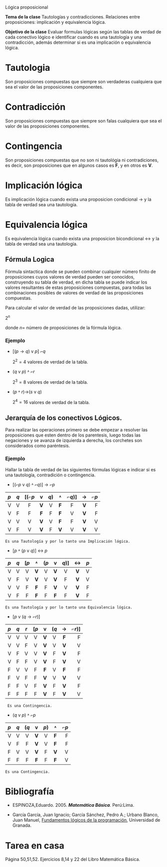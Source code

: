  Lógica proposicional


**Tema de la clase** Tautologías y contradicciones. Relaciones entre proposiciones: implicación y equivalencia lógica. 

**Objetivo de la clase** Evaluar formulas lógicas según las tablas de verdad de cada conectivo lógico e identificar cuando es una tautología y una contradicción, además determinar si es una implicación o equivalencia lógica.  

# Tautologia

Son proposiciones compuestas que siempre son verdaderas cualquiera que sea el valor de las proposiciones componentes.

# Contradicción
Son proposiciones compuestas que siempre son falas cualquiera que sea el valor de las proposiciones componentes.

# Contingencia 
Son proposiciones compuestas que no son ni tautológia ni contradiciones, es decir, son proposiciones que en algunos casos es **F**, y en otros es **V**.

# Implicación lógica
Es implicación lógica cuando  exista una proposicion condicional $→$ y la tabla de verdad sea una tautología.

# Equivalencia lógica
Es equivalencia lógica cuando  exista una proposicion bicondicional $↔$ y la tabla de verdad sea una tautología.

## Fórmula Logica

Fórmula sintactica donde se pueden combinar cualquier número finito de proposiciones cuyos valores de verdad pueden ser conocidos, construyendo su tabla de verdad, en dicha tabla se puede indicar los valores resultantes de estas proposiciones compuestas, para todas las combinaciones posibles de valores de verdad de las proposiciones compuestas.

Para calcular el valor de verdad de las proposiciones dadas, utilizar:

$2^n$

donde $n=$ número de proposiciones de la fórmula lógica.

### Ejemplo
- $[(p → q)$ v $p ]$ $⌐q$ 

    $2^2=4$ valores de verdad de la tabla.

- $(q$ v $p)$ $˄$ $⌐r$

    $2^3=8$ valores de verdad de la tabla.


- $(p$ $˄$ $r)$→($s$ v $q)$

    $2^4=16$ valores de verdad de la tabla.
    

## Jerarquía de los conectivos Lógicos.

Para realizar las operaciones primero se debe empezar a resolver  las proposiciones que esten dentro de los parentesis, luego todas las negaciones y se avanza de izquierda a derecha, los corchetes son considerados como paréntesis.

### Ejemplo 
Hallar la tabla de verdad de las siguientes fórmulas lógicas e indicar si es una tautología, contradición o contingencia.

- $[(⌐p$ v $q)$ $˄$ $⌐q)]$ $→$ $⌐p$


|$p$|$q$|$[(⌐p$|v|$q)$|$˄$ |$⌐q)]$ |$→$|$⌐p$|
|:--|:---:|:---:|:---:|:---:|:---:|:---:|:---:|---:|
|  V|V|  F|**V**|V|**F**| F |**V**|F|
|  V|F|  F|**F**|F|**F**| V |**V**|F|
|  V|V|  V|**V**|V|**F**| F |**V**|V|
|  V|F|  V|**V**|F|**V**| V |**V**|V|
 
    Es una Tautología y por lo tanto una Implicación lógica.

- $[p$ $˄$ $(p$ v $q)]$ $↔$ $p$


|$p$|$q$|$[p$|$˄$|$(p$| v |$q ) ]$ |$↔$|$p$|
|:--|:---:|:---:|:---:|:---:|:---:|:---:|:---:|---:|
|  V|V|  V|**V**|V|**V**| V |**V**|V|
|  V|F|  V|**V**|V|**V**| F |**V**|V|
|  V|V|  F|**F**|F|**V**| V |**V**|F|
|  V|F|  F|**F**|F|**F**| F |**V**|F|
 
    Es una Tautología y por lo tanto una Equivalencia lógica.

- $[p$ v $(q$ $→$ $⌐r)]$ 


|$p$|$q$|$r$|$[p$|v|$(q$| $→$ |$⌐r)]$|
|:---|:---:|:---:|:---:|:---:|:---:|:---:|----:|
|  V|V|  V|V|**V**|V| **F** |F|
|  V|V|  F|V|**V**|V| **V** |V|
|  V|F|  V|V|**V**|F| **V** |F|
|  V|F|  F|V|**V**|F| **V** |V|
|  F|V|  V|F|**F**|V| **F**|F|
|  F|V|  F|F|**V**|V| **V** |V|
|  F|F|  V|F|**V**|F| **V** |F|
|  F|F|  F|F|**V**|F| **V** |V|
 
     Es una Contingencia.

- $(q$ v $p)$ $˄$ $⌐p$

|$p$|$q$|$(q$|v|$p)$| $˄$|$⌐p$|
|:--|:---:|:---:|:---:|:---:|:---:|---:|
|  V|V|  V|**V**|V|**F**| F |
|  V|F|  F|**V**|V|**F**| F |
|  F|V|  V|**V**|F|**V**| V |
|  F|F|  F|**F**|F|**F**| V |

    Es una Contingencia.



# Bibliografía

- ESPINOZA,Eduardo. 2005. ***Matemática Básica***. Perú:Lima.

- García García, Juan Ignacio; García Sánchez, Pedro A.; Urbano Blanco, Juan Manuel, [Fundamentos lógicos de la programación](http://hdl.handle.net/10481/43278), Universidad de Granada.

# Tarea en casa

Página 50,51,52. Ejercicios 8,14 y 22 del Libro Matemática Básica.

